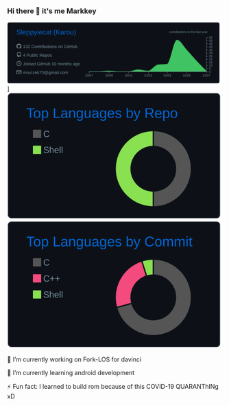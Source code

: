 ### Hi there 👋 it's me Markkey
![Markkey's github stats](https://raw.githubusercontent.com/khevin014/khevin014/main/profile-summary-card-output/github_dark/0-profile-details.svg)]
[![](https://raw.githubusercontent.com/khevin014/khevin014/main/profile-summary-card-output/github_dark/1-repos-per-language.svg)](https://github.com/vn7n24fzkq/github-profile-summary-cards)
[![](https://raw.githubusercontent.com/khevin014/khevin014/main/profile-summary-card-output/github_dark/2-most-commit-language.svg)](https://github.com/vn7n24fzkq/github-profile-summary-cards)

🔭 I’m currently working on Fork-LOS for davinci

🌱 I’m currently learning android development

⚡ Fun fact: I learned to build rom because of this COVID-19 QUARANThINg xD
